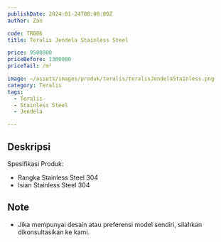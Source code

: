```yaml
---
publishDate: 2024-01-24T00:00:00Z
author: Zan

code: TR006
title: Teralis Jendela Stainless Steel

price: 9500000
priceBefore: 1300000
priceTail: /m²

image: ~/assets/images/produk/teralis/teralisJendelaStainless.png
category: Teralis
tags:
  - Teralis
  - Stainless Steel
  - Jendela

---
```


## Deskripsi

Spesifikasi Produk:
- Rangka Stainless Steel 304
- Isian Stainless Steel 304

## Note
- Jika mempunyai desain atau preferensi model sendiri, silahkan dikonsultasikan ke kami.